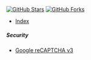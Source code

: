 [![GitHub Stars](https://shields.io/github/stars/LazZiya/Miscellaneous?label=Stars&style=social)](https://github.com/LazZiya/Miscellaneous)
[![GitHub Forks](https://shields.io/github/forks/LazZiya/Miscellaneous?label=Forks&style=social)](https://github.com/LazZiya/Miscellaneous)


- [Index][1]
##### Security
- [Google reCAPTCHA v3][2]


[1]:index.md
[2]:google-recaptcha-v3.md
